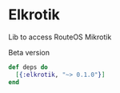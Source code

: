 # Elkrotik

Lib to access RouteOS Mikrotik

Beta version

```elixir
def deps do
  [{:elkrotik, "~> 0.1.0"}]
end
```

